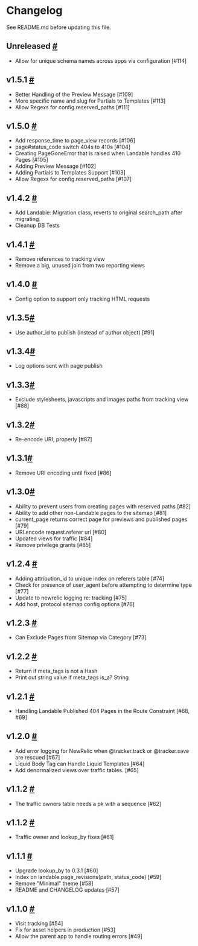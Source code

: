 # Changelog

See README.md before updating this file.
## Unreleased [#](https://git.cashnetusa.com/trogdor/landable/compare/v1.5.0...master)
* Allow for unique schema names across apps via configuration [#114]

## v1.5.1 [#](https://git.cashnetusa.com/trogdor/landable/compare/v1.5.0...v1.5.1)
* Better Handling of the Preview Message [#109]
* More specific name and slug for Partials to Templates [#113]
* Allow Regexs for config.reserved_paths [#111]

## v1.5.0 [#](https://git.cashnetusa.com/trogdor/landable/compare/v1.4.2...v1.5.0)
* Add response_time to page_view records [#106]
* page#status_code switch 404s to 410s [#104] 
* Creating PageGoneError that is raised when Landable handles 410 Pages [#105]
* Adding Preview Message [#102]
* Adding Partials to Templates Support [#103]
* Allow Regexs for config.reserved_paths [#107]

## v1.4.2 [#](https://git.cashnetusa.com/trogdor/landable/compare/v1.4.1...v1.4.2)
* Add Landable::Migration class, reverts to original search_path after migrating.
* Cleanup DB Tests

## v1.4.1 [#](https://git.cashnetusa.com/trogdor/landable/compare/v1.4.0...v1.4.1)
* Remove references to tracking view
* Remove a big, unused join from two reporting views

## v1.4.0 [#](https://git.cashnetusa.com/trogdor/landable/compare/v1.3.5...v1.4.0)
* Config option to support only tracking HTML requests

## v1.3.5[#](https://git.cashnetusa.com/trogdor/landable/compare/v1.3.4...v1.3.5)
* Use author_id to publish (instead of author object) [#91]

## v1.3.4[#](https://git.cashnetusa.com/trogdor/landable/compare/v1.3.3...v1.3.4)
* Log options sent with page publish

## v1.3.3[#](https://git.cashnetusa.com/trogdor/landable/compare/v1.3.2...v1.3.3)
* Exclude stylesheets, javascripts and images paths from tracking view [#88]

## v1.3.2[#](https://git.cashnetusa.com/trogdor/landable/compare/v1.3.1...v1.3.2)
* Re-encode URI, properly [#87]

## v1.3.1[#](https://git.cashnetusa.com/trogdor/landable/compare/v1.3.0...v1.3.1)
* Remove URI encoding until fixed [#86]

## v1.3.0[#](https://git.cashnetusa.com/trogdor/landable/compare/v1.2.4...v1.3.0)
* Ability to prevent users from creating pages with reserved paths [#82]
* Ability to add other non-Landable pages to the sitemap [#81]
* current_page returns correct page for previews and published pages [#79]
* URI.encode request.referer url [#80]
* Updated views for traffic [#84]
* Remove privilege grants [#85]

## v1.2.4 [#](https://git.cashnetusa.com/trogdor/landable/compare/v1.2.3...v1.2.4)
* Adding attribution_id to unique index on referers table [#74]
* Check for presence of user_agent before attempting to determine type [#77]
* Update to newrelic logging re: tracking [#75]
* Add host, protocol sitemap config options [#76]

## v1.2.3 [#](https://git.cashnetusa.com/trogdor/landable/compare/v1.2.2...v1.2.3)
* Can Exclude Pages from Sitemap via Category [#73]

## v1.2.2 [#](https://git.cashnetusa.com/trogdor/landable/compare/v1.2.1...v1.2.2)
* Return if meta_tags is not a Hash
* Print out string value if meta_tags is_a? String

## v1.2.1 [#](https://git.cashnetusa.com/trogdor/landable/compare/v1.2.0...v1.2.1)
* Handling Landable Published 404 Pages in the Route Constraint [#68, #69]

## v1.2.0 [#](https://git.cashnetusa.com/trogdor/landable/compare/v1.1.3...v1.2.0)
* Add error logging for NewRelic when @tracker.track or @tracker.save are rescued [#67]
* Liquid Body Tag can Handle Liquid Templates [#64]
* Add denormalized views over traffic tables. [#65]

## v1.1.2 [#](https://git.cashnetusa.com/trogdor/landable/compare/v1.1.2...v1.1.3)

* The traffic owners table needs a pk with a sequence [#62]

## v1.1.2 [#](https://git.cashnetusa.com/trogdor/landable/compare/v1.1.1...v1.1.2)

* Traffic owner and lookup_by fixes [#61]

## v1.1.1 [#](https://git.cashnetusa.com/trogdor/landable/compare/v1.1.0...v1.1.1)

* Upgrade lookup_by to 0.3.1 [#60]
* Index on landable.page_revisions(path, status_code) [#59]
* Remove "Minimal" theme [#58]
* README and CHANGELOG updates [#57]

## v1.1.0 [#](https://git.cashnetusa.com/trogdor/landable/compare/v1.0.6...v1.1.0)

* Visit tracking [#54]
* Fix for asset helpers in production [#53]
* Allow the parent app to handle routing errors [#49]

